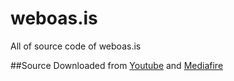 # weboas.is
All of source code of weboas.is 

##Source
Downloaded from [Youtube](https://www.youtube.com/watch?v=WDQAGseribw)
and [Mediafire](https://www.mediafire.com/file/fhpx8c9tuj29m9u/weboasis.rar/file)
